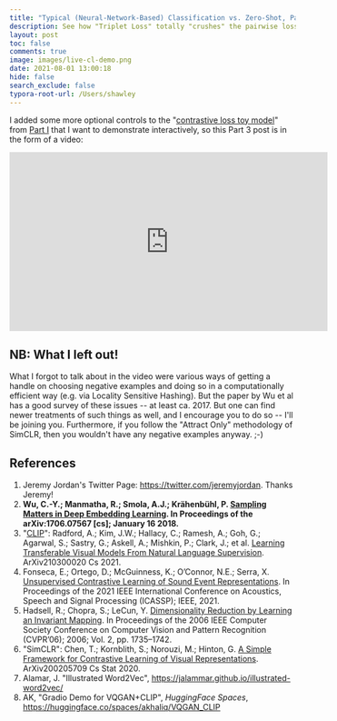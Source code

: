 ```yaml
---
title: "Typical (Neural-Network-Based) Classification vs. Zero-Shot, Part 3 - Live Demo of CL Toy"
description: See how "Triplet Loss" totally "crushes" the pairwise loss described in Part 1. 
layout: post
toc: false
comments: true
image: images/live-cl-demo.png
date: 2021-08-01 13:00:18
hide: false
search_exclude: false
typora-root-url: /Users/shawley
---
```


I added some more optional controls to the "[contrastive loss toy model](https://drscotthawley.github.io/blog/scottergories/2021/05/04/The-Joy-Of-3D.html#Contrastive-Loss-Cartoon-Demo)" from [Part I](https://drscotthawley.github.io/blog/scottergories/2021/05/04/The-Joy-Of-3D.html) that I want to demonstrate interactively, so this Part 3 post is in the form of a video:



<iframe width="560" height="315" src="https://www.youtube.com/embed/1cwc42sFA0A" title="YouTube video player" frameborder="0" allow="accelerometer; autoplay; clipboard-write; encrypted-media; gyroscope; picture-in-picture" allowfullscreen></iframe>



## NB: What I left out! 

What I forgot to talk about in the video were various ways of getting a handle on choosing negative examples and doing so in a computationally efficient way (e.g. via Locality Sensitive Hashing).  But the paper by Wu et al has a good survey of these issues -- at least ca. 2017.  But one can find newer treatments of such things as well, and I encourage you to do so -- I'll be joining you.  Furthermore, if you follow the "Attract Only" methodology of SimCLR, then you wouldn't have any negative examples anyway. ;-) 



## References

1. Jeremy Jordan's Twitter Page: https://twitter.com/jeremyjordan. Thanks Jeremy! 
2. **Wu, C.-Y.; Manmatha, R.; Smola, A.J.; Krähenbühl, P. [Sampling Matters in Deep Embedding Learning](https://openaccess.thecvf.com/content_ICCV_2017/papers/Wu_Sampling_Matters_in_ICCV_2017_paper.pdf). In Proceedings of the arXiv:1706.07567 [cs]; January 16 2018.**
3. "[CLIP](https://openai.com/blog/clip/)": Radford, A.; Kim, J.W.; Hallacy, C.; Ramesh, A.; Goh, G.; Agarwal, S.; Sastry, G.; Askell, A.; Mishkin, P.; Clark, J.; et al. [Learning Transferable Visual Models From Natural Language Supervision](https://arxiv.org/abs/2103.00020). ArXiv210300020 Cs 2021.  
4. Fonseca, E.; Ortego, D.; McGuinness, K.; O’Connor, N.E.; Serra, X. [Unsupervised Contrastive Learning of Sound Event Representations](https://arxiv.org/pdf/2011.07616.pdf). In Proceedings of the 2021 IEEE International Conference on Acoustics, Speech and Signal Processing (ICASSP); IEEE, 2021.
5. Hadsell, R.; Chopra, S.; LeCun, Y. [Dimensionality Reduction by Learning an Invariant Mapping](http://yann.lecun.com/exdb/publis/pdf/hadsell-chopra-lecun-06.pdf). In Proceedings of the 2006 IEEE Computer Society Conference on Computer Vision and Pattern Recognition (CVPR’06); 2006; Vol. 2, pp. 1735–1742.
6. "SimCLR": Chen, T.; Kornblith, S.; Norouzi, M.; Hinton, G. [A Simple Framework for Contrastive Learning of Visual Representations](https://arxiv.org/pdf/2002.05709.pdf). ArXiv200205709 Cs Stat 2020.
7. Alamar, J. "Illustrated Word2Vec", https://jalammar.github.io/illustrated-word2vec/
8. AK, "Gradio Demo for VQGAN+CLIP", *HuggingFace Spaces*, https://huggingface.co/spaces/akhaliq/VQGAN_CLIP